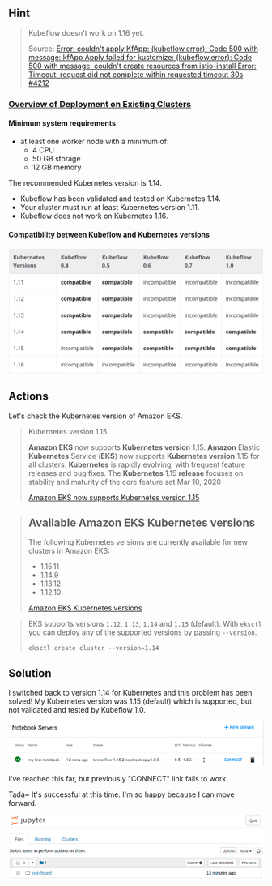 

## Hint

> Kubeflow doesn't work on 1.16 yet.
>
> Source: [Error: couldn't apply KfApp: (kubeflow.error): Code 500 with message: kfApp Apply failed for kustomize: (kubeflow.error): Code 500 with message: couldn't create resources from istio-install Error: Timeout: request did not complete within requested timeout 30s #4212](https://github.com/kubeflow/kubeflow/issues/4212)

### [Overview of Deployment on Existing Clusters](https://www.kubeflow.org/docs/started/k8s/overview/)

#### Minimum system requirements

* at least one worker node with a minimum of:
  * 4 CPU
  * 50 GB storage
  * 12 GB memory

The recommended Kubernetes version is 1.14. 

* Kubeflow has been validated and tested on Kubernetes 1.14.
* Your cluster must run at least Kubernetes version 1.11.
* Kubeflow does not work on Kubernetes 1.16.

#### Compatibility between Kubeflow and Kubernetes versions

<img src="images/kubeflow-overview-compatibility_between_kubeflow_and_kubernetes versions-.png">

## Actions

Let's check the Kubernetes version of Amazon EKS.

> Kubernetes version 1.15
>
> **Amazon EKS** now supports **Kubernetes version** 1.15. **Amazon** Elastic **Kubernetes** Service (**EKS**) now supports **Kubernetes version** 1.15 for all clusters. **Kubernetes** is rapidly evolving, with frequent feature releases and bug fixes. The **Kubernetes** 1.15 **release** focuses on stability and maturity of the core feature set.Mar 10, 2020
>
> [Amazon EKS now supports Kubernetes version 1.15](https://aws.amazon.com/about-aws/whats-new/2020/03/amazon-eks-now-supports-kubernetes-version-1-15/?nc1=h_ls)

> ## Available Amazon EKS Kubernetes versions
>
> The following Kubernetes versions are currently available for new clusters in Amazon EKS:
>
> - 1.15.11
> - 1.14.9
> - 1.13.12
> - 1.12.10
>
> [Amazon EKS Kubernetes versions](https://docs.aws.amazon.com/eks/latest/userguide/kubernetes-versions.html)

> EKS supports versions `1.12`, `1.13`, `1.14` and `1.15` (default). With `eksctl` you can deploy any of the supported versions by passing `--version`.
>
> ```
> eksctl create cluster --version=1.14
> ```

## Solution

I switched back to version 1.14 for Kubernetes and this problem has been solved! My Kubernetes version was 1.15 (default) which is supported, but not validated and tested by Kubeflow 1.0. 

<img src="images/kubeflow-dashboard-notebook_servers-my-first-notebook-connect_successfully.png">

I've reached this far, but previously "CONNECT" link fails to work.

Tada~ It's successful at this time. I'm so happy because I can move forward.

<img src="images/kubeflow-dashboard-notebook_servers-my-first-notebook-first_success.png">